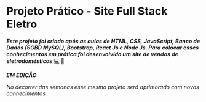 # Projeto Prático - Site Full Stack Eletro


 
**_Este projeto foi criado após as aulas de HTML, CSS, JavaScript, Banco de Dados (SGBD MySQL), Bootstrap, React Js e Node Js. Para colocar esses conhecimentos em prática foi desenvolvido um site de vendas de eletrodomésticos_** :computer: :rocket:



**_EM EDIÇÃO_** 



_No decorrer das semanas esse mesmo projeto será aprimorado com novos conhecimentos._
